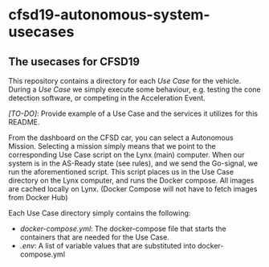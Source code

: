 # cfsd19-autonomous-system-usecases
The usecases for CFSD19
-----------------------------

This repository contains a directory for each *Use Case* for the vehicle. During a *Use Case* we simply execute some behaviour, e.g. testing the cone detection software, or competing in the Acceleration Event.

*[TO-DO]*: Provide example of a Use Case and the services it utilizes for this README.

From the dashboard on the CFSD car, you can select a Autonomous Mission. Selecting a mission simply means that we point to the corresponding Use Case script on the Lynx (main) computer.
When our system is in the AS-Ready state (see rules), and we send the Go-signal, we run the aforementioned script. This script places us in the Use Case directory on the Lynx computer, and runs the Docker compose. All images are cached locally on Lynx. (Docker Compose will not have to fetch images from Docker Hub)

Each Use Case directory simply contains the following:
- *docker-compose.yml*: The docker-compose file that starts the containers that are needed for the Use Case.
- *.env*: A list of variable values that are substituted into docker-compose.yml


